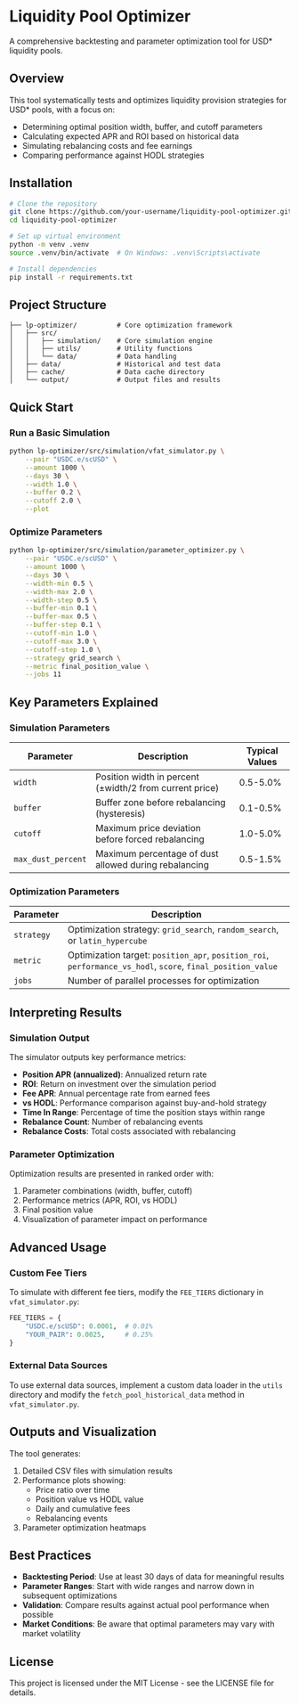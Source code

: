 # Liquidity Pool Optimizer

A comprehensive backtesting and parameter optimization tool for USD* liquidity pools.

## Overview

This tool systematically tests and optimizes liquidity provision strategies for USD* pools, with a focus on:

- Determining optimal position width, buffer, and cutoff parameters
- Calculating expected APR and ROI based on historical data
- Simulating rebalancing costs and fee earnings
- Comparing performance against HODL strategies

## Installation

```bash
# Clone the repository
git clone https://github.com/your-username/liquidity-pool-optimizer.git
cd liquidity-pool-optimizer

# Set up virtual environment
python -m venv .venv
source .venv/bin/activate  # On Windows: .venv\Scripts\activate

# Install dependencies
pip install -r requirements.txt
```

## Project Structure

```
├── lp-optimizer/          # Core optimization framework
│   ├── src/
│   │   ├── simulation/    # Core simulation engine
│   │   ├── utils/         # Utility functions
│   │   └── data/          # Data handling
│   ├── data/              # Historical and test data
│   ├── cache/             # Data cache directory
│   └── output/            # Output files and results
```

## Quick Start

### Run a Basic Simulation

```bash
python lp-optimizer/src/simulation/vfat_simulator.py \
    --pair "USDC.e/scUSD" \
    --amount 1000 \
    --days 30 \
    --width 1.0 \
    --buffer 0.2 \
    --cutoff 2.0 \
    --plot
```

### Optimize Parameters

```bash
python lp-optimizer/src/simulation/parameter_optimizer.py \
    --pair "USDC.e/scUSD" \
    --amount 1000 \
    --days 30 \
    --width-min 0.5 \
    --width-max 2.0 \
    --width-step 0.5 \
    --buffer-min 0.1 \
    --buffer-max 0.5 \
    --buffer-step 0.1 \
    --cutoff-min 1.0 \
    --cutoff-max 3.0 \
    --cutoff-step 1.0 \
    --strategy grid_search \
    --metric final_position_value \
    --jobs 11
```

## Key Parameters Explained

### Simulation Parameters

| Parameter | Description | Typical Values |
|-----------|-------------|----------------|
| `width` | Position width in percent (±width/2 from current price) | 0.5-5.0% |
| `buffer` | Buffer zone before rebalancing (hysteresis) | 0.1-0.5% |
| `cutoff` | Maximum price deviation before forced rebalancing | 1.0-5.0% |
| `max_dust_percent` | Maximum percentage of dust allowed during rebalancing | 0.5-1.5% |

### Optimization Parameters

| Parameter | Description |
|-----------|-------------|
| `strategy` | Optimization strategy: `grid_search`, `random_search`, or `latin_hypercube` |
| `metric` | Optimization target: `position_apr`, `position_roi`, `performance_vs_hodl`, `score`, `final_position_value` |
| `jobs` | Number of parallel processes for optimization |

## Interpreting Results

### Simulation Output

The simulator outputs key performance metrics:

- **Position APR (annualized)**: Annualized return rate
- **ROI**: Return on investment over the simulation period
- **Fee APR**: Annual percentage rate from earned fees
- **vs HODL**: Performance comparison against buy-and-hold strategy
- **Time In Range**: Percentage of time the position stays within range
- **Rebalance Count**: Number of rebalancing events
- **Rebalance Costs**: Total costs associated with rebalancing

### Parameter Optimization

Optimization results are presented in ranked order with:

1. Parameter combinations (width, buffer, cutoff)
2. Performance metrics (APR, ROI, vs HODL)
3. Final position value
4. Visualization of parameter impact on performance

## Advanced Usage

### Custom Fee Tiers

To simulate with different fee tiers, modify the `FEE_TIERS` dictionary in `vfat_simulator.py`:

```python
FEE_TIERS = {
    "USDC.e/scUSD": 0.0001,  # 0.01%
    "YOUR_PAIR": 0.0025,     # 0.25%
}
```

### External Data Sources

To use external data sources, implement a custom data loader in the `utils` directory and modify the `fetch_pool_historical_data` method in `vfat_simulator.py`.

## Outputs and Visualization

The tool generates:

1. Detailed CSV files with simulation results
2. Performance plots showing:
   - Price ratio over time
   - Position value vs HODL value
   - Daily and cumulative fees
   - Rebalancing events
3. Parameter optimization heatmaps

## Best Practices

- **Backtesting Period**: Use at least 30 days of data for meaningful results
- **Parameter Ranges**: Start with wide ranges and narrow down in subsequent optimizations
- **Validation**: Compare results against actual pool performance when possible
- **Market Conditions**: Be aware that optimal parameters may vary with market volatility

## License

This project is licensed under the MIT License - see the LICENSE file for details. 